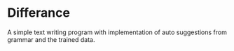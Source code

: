# Differance
A simple text writing program with implementation of auto suggestions from grammar and the trained data.
